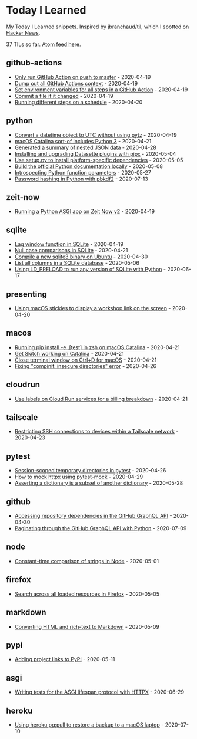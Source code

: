 # Today I Learned

My Today I Learned snippets. Inspired by [jbranchaud/til](https://github.com/jbranchaud/til), which I spotted [on Hacker News](https://news.ycombinator.com/item?id=22908044).

<!-- count starts -->37<!-- count ends --> TILs so far. <a href="https://til.simonwillison.net/til/feed.atom">Atom feed here</a>.

<!-- index starts -->
## github-actions

* [Only run GitHub Action on push to master](https://github.com/simonw/til/blob/master/github-actions/only-master.md) - 2020-04-19
* [Dump out all GitHub Actions context](https://github.com/simonw/til/blob/master/github-actions/dump-context.md) - 2020-04-19
* [Set environment variables for all steps in a GitHub Action](https://github.com/simonw/til/blob/master/github-actions/set-environment-for-all-steps.md) - 2020-04-19
* [Commit a file if it changed](https://github.com/simonw/til/blob/master/github-actions/commit-if-file-changed.md) - 2020-04-19
* [Running different steps on a schedule](https://github.com/simonw/til/blob/master/github-actions/different-steps-on-a-schedule.md) - 2020-04-20

## python

* [Convert a datetime object to UTC without using pytz](https://github.com/simonw/til/blob/master/python/convert-to-utc-without-pytz.md) - 2020-04-19
* [macOS Catalina sort-of includes Python 3](https://github.com/simonw/til/blob/master/python/macos-catalina-sort-of-ships-with-python3.md) - 2020-04-21
* [Generated a summary of nested JSON data](https://github.com/simonw/til/blob/master/python/generate-nested-json-summary.md) - 2020-04-28
* [Installing and upgrading Datasette plugins with pipx](https://github.com/simonw/til/blob/master/python/installing-upgrading-plugins-with-pipx.md) - 2020-05-04
* [Use setup.py to install platform-specific dependencies](https://github.com/simonw/til/blob/master/python/platform-specific-dependencies.md) - 2020-05-05
* [Build the official Python documentation locally](https://github.com/simonw/til/blob/master/python/build-official-docs.md) - 2020-05-08
* [Introspecting Python function parameters](https://github.com/simonw/til/blob/master/python/introspect-function-parameters.md) - 2020-05-27
* [Password hashing in Python with pbkdf2](https://github.com/simonw/til/blob/master/python/password-hashing-with-pbkdf2.md) - 2020-07-13

## zeit-now

* [Running a Python ASGI app on Zeit Now v2](https://github.com/simonw/til/blob/master/zeit-now/python-asgi-on-now-v2.md) - 2020-04-19

## sqlite

* [Lag window function in SQLite](https://github.com/simonw/til/blob/master/sqlite/lag-window-function.md) - 2020-04-19
* [Null case comparisons in SQLite](https://github.com/simonw/til/blob/master/sqlite/null-case.md) - 2020-04-21
* [Compile a new sqlite3 binary on Ubuntu](https://github.com/simonw/til/blob/master/sqlite/compile-sqlite3-ubuntu.md) - 2020-04-30
* [List all columns in a SQLite database](https://github.com/simonw/til/blob/master/sqlite/list-all-columns-in-a-database.md) - 2020-05-06
* [Using LD_PRELOAD to run any version of SQLite with Python](https://github.com/simonw/til/blob/master/sqlite/ld-preload.md) - 2020-06-17

## presenting

* [Using macOS stickies to display a workshop link on the screen](https://github.com/simonw/til/blob/master/presenting/stickies-for-workshop-links.md) - 2020-04-20

## macos

* [Running pip install -e .[test] in zsh on macOS Catalina](https://github.com/simonw/til/blob/master/macos/zsh-pip-install.md) - 2020-04-21
* [Get Skitch working on Catalina](https://github.com/simonw/til/blob/master/macos/skitch-catalina.md) - 2020-04-21
* [Close terminal window on Ctrl+D for macOS](https://github.com/simonw/til/blob/master/macos/close-terminal-on-ctrl-d.md) - 2020-04-21
* [Fixing "compinit: insecure directories" error](https://github.com/simonw/til/blob/master/macos/fixing-compinit-insecure-directories.md) - 2020-04-26

## cloudrun

* [Use labels on Cloud Run services for a billing breakdown](https://github.com/simonw/til/blob/master/cloudrun/use-labels-for-billing-breakdown.md) - 2020-04-21

## tailscale

* [Restricting SSH connections to devices within a Tailscale network](https://github.com/simonw/til/blob/master/tailscale/lock-down-sshd.md) - 2020-04-23

## pytest

* [Session-scoped temporary directories in pytest](https://github.com/simonw/til/blob/master/pytest/session-scoped-tmp.md) - 2020-04-26
* [How to mock httpx using pytest-mock](https://github.com/simonw/til/blob/master/pytest/mock-httpx.md) - 2020-04-29
* [Asserting a dictionary is a subset of another dictionary](https://github.com/simonw/til/blob/master/pytest/assert-dictionary-subset.md) - 2020-05-28

## github

* [Accessing repository dependencies in the GitHub GraphQL API](https://github.com/simonw/til/blob/master/github/dependencies-graphql-api.md) - 2020-04-30
* [Paginating through the GitHub GraphQL API with Python](https://github.com/simonw/til/blob/master/github/graphql-pagination-python.md) - 2020-07-09

## node

* [Constant-time comparison of strings in Node](https://github.com/simonw/til/blob/master/node/constant-time-compare-strings.md) - 2020-05-01

## firefox

* [Search across all loaded resources in Firefox](https://github.com/simonw/til/blob/master/firefox/search-across-all-resources.md) - 2020-05-05

## markdown

* [Converting HTML and rich-text to Markdown](https://github.com/simonw/til/blob/master/markdown/converting-to-markdown.md) - 2020-05-09

## pypi

* [Adding project links to PyPI](https://github.com/simonw/til/blob/master/pypi/project-links.md) - 2020-05-11

## asgi

* [Writing tests for the ASGI lifespan protocol with HTTPX](https://github.com/simonw/til/blob/master/asgi/lifespan-test-httpx.md) - 2020-06-29

## heroku

* [Using heroku pg:pull to restore a backup to a macOS laptop](https://github.com/simonw/til/blob/master/heroku/pg-pull.md) - 2020-07-10
<!-- index ends -->
